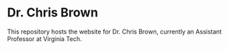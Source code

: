 # Dr. Chris Brown

This repository hosts the website for Dr. Chris Brown, currently an Assistant Professor at Virginia Tech.
